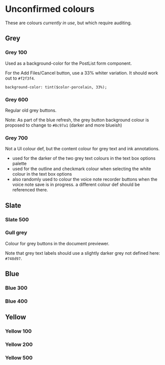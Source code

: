 # Unconfirmed colours

These are colours *currently in use*, but which require auditing.

## Grey

### Grey 100

<ColorSwatch hex="#ecedee" theme="showbie" />

Used as a background-color for the PostList form component.

For the Add Files/Cancel button, use a 33% whiter variation. It
should work out to `#f2f3f4`.

`background-color: tint($color-porcelain, 33%);`

### Grey 600

<ColorSwatch hex="#989fa6" theme="showbie" />

Regular old grey buttons.

Note: As part of the blue refresh, the grey button background colour is proposed to change to `#8c97a1` (darker and more blueish)

### Grey 700

<ColorSwatch hex="#7a8184" theme="showbie" />

Not a UI colour def, but the content colour for grey text and ink annotations.

- used for the darker of the two grey text colours in the text box options palette
- used for the outline and checkmark colour when selecting the white colour in the text box options
- also randomly used to colour the voice note recorder buttons when the voice note save is in progress. a different colour def should be referenced there.

## Slate

### Slate 500

<ColorSwatch hex="#94b2c1" theme="showbie" />

### Gull grey

<ColorSwatch hex="#90a8b2" theme="showbie" />

Colour for grey buttons in the document previewer.

Note that grey text labels should use a slightly darker grey not
defined here: `#748d97`.

## Blue

### Blue 300

<ColorSwatch hex="#bae8ff" theme="showbie" />

### Blue 400

<ColorSwatch hex="#8ad8ff" theme="showbie" />

## Yellow

### Yellow 100

<ColorSwatch hex="#faf0a6" theme="showbie" />

### Yellow 200

<ColorSwatch hex="#f7df68" theme="showbie" />

### Yellow 500

<ColorSwatch hex="#ddc62a" theme="showbie" />
